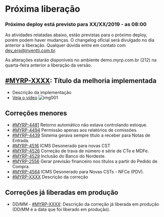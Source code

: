 # Próxima liberação


### Próximo deploy está previsto para XX/XX/2019 - as 08:00
As atividades relatadas abaixo, estão previstas para o próximo deploy, porém podem haver mudanças. O changelog oficial será divulgado no dia anterior a liberação. Qualquer dúvida entre em contato com dev_erp@inventti.com.br.

As alterações estarão disponíveis no ambiente demo.myrp.com.br (212) na quarta-feira anterior a liberação da versão.


## [#MYRP-XXXX](https://devmyrp.atlassian.net/browse/MYRP-XXXX): Título da melhoria implementada
* Descrição da implementação
* [Veja o vídeo](http://recordit.co/2MyFCjFpdq)
![img001](https://i.imgur.com/XXXX.png)


## Correções menores
* [#MYRP-4481](https://devmyrp.atlassian.net/browse/MYRP-4481) Retorno automático não estava controlando estoque.
* [#MYRP-4494](https://devmyrp.atlassian.net/browse/MYRP-4494) Permissão apenas aos relatórios de comissões.
* [#MYRP-4439](https://devmyrp.atlassian.net/browse/MYRP-4439) Sistema gerava sempre título a receber para Notas de Entrada.
* [#MYRP-4516](https://devmyrp.atlassian.net/browse/MYRP-4516) ICMS Desonerado para novas CST
* [#MYRP-4526](https://devmyrp.atlassian.net/browse/MYRP-4526) Correção de trava de número e série de CTe e MDFe.
* [#MYRP-4529](https://devmyrp.atlassian.net/browse/MYRP-4529) Inclusão do Banco do Nordeste.
* [#MYRP-2556](https://devmyrp.atlassian.net/browse/MYRP-2556) Gerar previsão financeiro nos títulos a partir do Pedido de Compra.
* [#MYRP-4564](https://devmyrp.atlassian.net/browse/MYRP-4564) ICMS Desonerado para Novas CSTs - NFCe (PDV).
* [#MYRP-XXXX](https://devmyrp.atlassian.net/browse/MYRP-XXXX) Descrição da correção


## Correções já liberadas em produção
* DD/MM - [#MYRP-XXXX](https://devmyrp.atlassian.net/browse/MYRP-XXXX): Descrição da correção já liberada em produção (DD/MM é a data que foi liberado em produção).
